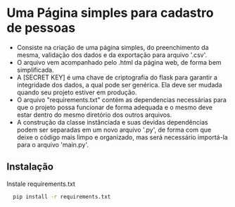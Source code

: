 
# Uma Página simples para cadastro de pessoas

- Consiste na criação de uma página simples, do preenchimento da mesma, validação dos dados e da exportação para arquivo '.csv'.
- O arquivo vem acompanhado pelo .html da página web, de forma bem simplificada.
- A [SECRET KEY] é uma chave de criptografia do flask para garantir a integridade dos dados, a qual pode ser genérica. Ela deve ser mudada quando seu projeto estiver em produção.
- O arquivo "requirements.txt" contém as dependencias necessárias para que o projeto possa funcionar de forma adequada e o mesmo deve estar dentro do mesmo diretório dos outros arquivos.
- A construção da classe instânciada e suas devidas dependências podem ser separadas em um novo arquivo '.py', de forma com que deixe o código mais limpo e organizado, mas será necessário importá-la para o arquivo 'main.py'.



## Instalação

Instale requirements.txt

```bash
  pip install -r requirements.txt
```
    